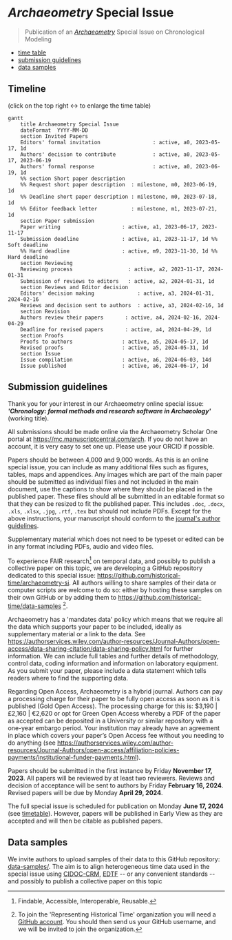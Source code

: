 # *Archaeometry* Special Issue
> Publication of an [*Archaeometry*](https://onlinelibrary.wiley.com/page/journal/14754754/homepage/productinformation.html) Special Issue on Chronological Modeling

- [time table](https://github.com/historical-time/archaeometry-si#timeline)
- [submission guidelines](https://github.com/historical-time/archaeometry-si/tree/main#submission-guidelines)
- [data samples](https://github.com/historical-time/archaeometry-si#data-samples)

## Timeline

(click on the top right ↔️ to enlarge the time table)

```mermaid
gantt
    title Archaeometry Special Issue
    dateFormat  YYYY-MM-DD
    section Invited Papers
    Editors' formal invitation                 : active, a0, 2023-05-17, 1d
    Authors' decision to contribute            : active, a0, 2023-05-17, 2023-06-19
    Authors' formal response                   : active, a0, 2023-06-19, 1d
    %% section Short paper description
    %% Request short paper description  : milestone, m0, 2023-06-19, 1d
    %% Deadline short paper description : milestone, m0, 2023-07-18, 1d
    %% Editor feedback letter           : milestone, m1, 2023-07-21, 1d
    section Paper submission
    Paper writing                    : active, a1, 2023-06-17, 2023-11-17
    Submission deadline              : active, a1, 2023-11-17, 1d %% Soft deadline
    %% Hard deadline                 : active, m9, 2023-11-30, 1d %% Hard deadline
    section Reviewing
    Reviewing process                  : active, a2, 2023-11-17, 2024-01-31
    Submission of reviews to editors   : active, a2, 2024-01-31, 1d
    section Reviews and Editor decision
    Editors' decision making              : active, a3, 2024-01-31, 2024-02-16
    Reviews and decision sent to authors  : active, a3, 2024-02-16, 1d
    section Revision
    Authors review their papers       : active, a4, 2024-02-16, 2024-04-29
    Deadline for revised papers       : active, a4, 2024-04-29, 1d
    section Proofs
    Proofs to authors                : active, a5, 2024-05-17, 1d
    Revised proofs                   : active, a5, 2024-05-31, 1d
    section Issue
    Issue compilation                : active, a6, 2024-06-03, 14d
    Issue published                  : active, a6, 2024-06-17, 1d
```

## Submission guidelines

Thank you for your interest in our Archaeometry online special issue: ***'Chronology: formal methods and research software in Archaeology'*** (working title).

All submissions should be made online via the Archaeometry Scholar One portal at https://mc.manuscriptcentral.com/arch. If you do not have an account, it is very easy to set one up. Please use your ORCID if possible.

Papers should be between 4,000 and 9,000 words. As this is an online special issue, you can include as many additional files such as figures, tables, maps and appendices. Any images which are part of the main paper should be submitted as individual files and not included in the main document, use the captions to show where they should be placed in the published paper. These files should all be submitted in an editable format so that they can be resized to fit the published paper. This includes `.doc`, `.docx`, `.xls`, `.xlsx`, `.jpg`, `.rtf`, `.tex` but should not include PDFs. Except for the above instructions, your manuscript should conform to the [journal's author guidelines](https://onlinelibrary.wiley.com/page/journal/14754754/homepage/forauthors.html).

Supplementary material which does not need to be typeset or edited can be in any format including PDFs, audio and video files.

To experience FAIR research[^2] on temporal data, and possibly to publish a collective paper on this topic, we are developing a GitHub repository dedicated to this special issue: https://github.com/historical-time/archaeometry-si. All authors willing to share samples of their data or computer scripts are welcome to do so: either by hosting these samples on their own GitHub or by adding them to https://github.com/historical-time/data-samples [^1].

Archaeometry has a 'mandates data' policy which means that we require all the data which supports your paper to be included, ideally as supplementary material or a link to the data. See https://authorservices.wiley.com/author-resources/Journal-Authors/open-access/data-sharing-citation/data-sharing-policy.html for further information. We can include full tables and further details of methodology, control data, coding information and information on laboratory equipment. As you submit your paper, please include a data statement which tells readers where to find the supporting data.

Regarding Open Access, Archaeometry is a hybrid journal. Authors can pay a processing charge for their paper to be fully open access as soon as it is published (Gold Open Access). The processing charge for this is: $3,190 | £2,160 | €2,620 or opt for Green Open Access whereby a PDF of the paper as accepted can be deposited in a University or similar repository with a one-year embargo period.
Your institution may already have an agreement in place which covers your paper’s Open Access fee without you needing to do anything (see https://authorservices.wiley.com/author-resources/Journal-Authors/open-access/affiliation-policies-payments/institutional-funder-payments.html).

Papers should be submitted in the first instance by Friday **November 17, 2023**. All papers will be reviewed by at least two reviewers. Reviews and decision of acceptance will be sent to authors by Friday **February 16, 2024**. Revised papers will be due by Monday **April 29, 2024**.

The full special issue is scheduled for publication on Monday **June 17, 2024** (see [timetable](#timeline)). However, papers will be published in Early View as they are accepted and will then be citable as published papers.

## Data samples

We invite authors to upload samples of their data to this GitHub repository: [data-samples/](https://github.com/historical-time/data-samples#examples-of-historical-time-representation). The aim is to align heterogeneous time data used in the special issue using [CIDOC-CRM](https://github.com/historical-time/projects-tools-standards/tree/main/standards/cidoc-crm), [EDTF](https://github.com/historical-time/projects-tools-standards/tree/main/standards/edtf) -- or any convenient standards -- and possibly to publish a collective paper on this topic

[^1]: To join the 'Representing Historical Time' organization you will need a [GitHub account](https://github.com/). You should then send us your GitHub username, and we will be invited to join the organization.
[^2]: Findable, Accessible, Interoperable, Reusable.
